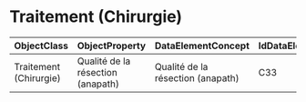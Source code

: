 # Traitement (Chirurgie)

| ObjectClass | ObjectProperty | DataElementConcept | IdDataElementConcept | ConceptualDomain | DataElementConceptDefFR | DataElementConceptDefEN |
| ----------- | -------------- | ------------------ | -------------------- | ---------------- | ----------------------- | ----------------------- |
| Traitement (Chirurgie) | Qualité de la résection (anapath) | Qualité de la résection (anapath) | C33 |  |  |  |
